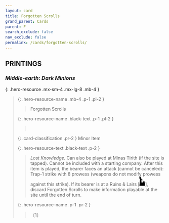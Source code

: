 ```yaml
---
layout: card
title: Forgotten Scrolls
grand_parent: Cards
parent: F
search_exclude: false
nav_exclude: false
permalink: /cards/forgotten-scrolls/
---
```


## PRINTINGS


### _Middle-earth: Dark Minions_

{: .hero-resource .mx-sm-4 .mx-lg-8 .mb-4 }
> {: .hero-resource-name .mb-4 .p-1 .pl-2 }
> > <div class="card-mp"></div>
> > <div class="card-name">Forgotten Scrolls</div>
>
> {: .hero-resource-name .black-text .p-1 .pl-2 }
> > &nbsp;
>
> {: .card-classification .pr-2 }
> Minor Item
>
> {: .hero-resource-text .black-text .p-2 }
> > _Lost Knowledge._ Can also be played at Minas Tirith (if the site is tapped). Cannot be included with a starting company. After this item is played, the bearer faces an attack (cannot be canceled): Trap-1 strike with 8 prowess (weapons do not modify prowess against this strike). If its bearer is at a Ruins & Lairs \[![](/assets/images/ruinlair.svg)], discard Forgotten Scrolls to make information playable at the site until the end of turn.  
> 
> {: .hero-resource-name .p-1 .pr-2 }
> > <div class="card-shield"></div>
> > <div class="card-corruption">〔1〕</div>
